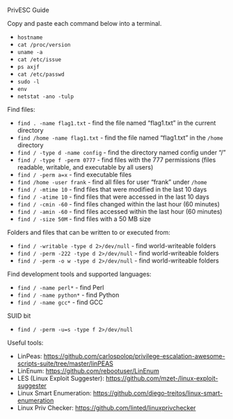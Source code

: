 PrivESC Guide

Copy and paste each command below into a terminal.

- `hostname`
- `cat /proc/version`
- `uname -a`
- `cat /etc/issue`
- `ps axjf`
- `cat /etc/passwd`
- `sudo -l`
- `env`
- `netstat -ano -tulp`

Find files:
- `find . -name flag1.txt` - find the file named “flag1.txt” in the current directory
- `find /home -name flag1.txt` - find the file named “flag1.txt” in the `/home` directory
- `find / -type d -name config` - find the directory named config under “/”
- `find / -type f -perm 0777` - find files with the 777 permissions (files readable, writable, and executable by all users)
- `find / -perm a=x` - find executable files
- `find /home -user frank` - find all files for user “frank” under `/home`
- `find / -mtime 10` - find files that were modified in the last 10 days
- `find / -atime 10` - find files that were accessed in the last 10 days
- `find / -cmin -60` - find files changed within the last hour (60 minutes)
- `find / -amin -60` - find files accessed within the last hour (60 minutes)
- `find / -size 50M` - find files with a 50 MB size

Folders and files that can be written to or executed from:
- `find / -writable -type d 2>/dev/null` - find world-writeable folders
- `find / -perm -222 -type d 2>/dev/null` - find world-writeable folders
- `find / -perm -o w -type d 2>/dev/null` - find world-writeable folders

Find development tools and supported languages:
- `find / -name perl*` - find Perl
- `find / -name python*` - find Python
- `find / -name gcc*` - find GCC

SUID bit
- `find / -perm -u=s -type f 2>/dev/null`

Useful tools:
- LinPeas: https://github.com/carlospolop/privilege-escalation-awesome-scripts-suite/tree/master/linPEAS
- LinEnum: https://github.com/rebootuser/LinEnum
- LES (Linux Exploit Suggester): https://github.com/mzet-/linux-exploit-suggester
- Linux Smart Enumeration: https://github.com/diego-treitos/linux-smart-enumeration
- Linux Priv Checker: https://github.com/linted/linuxprivchecker
